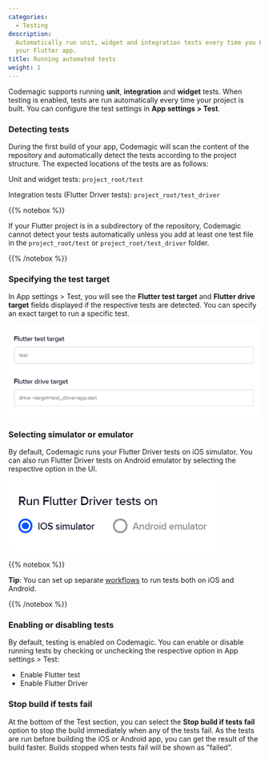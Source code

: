 ```yaml
---
categories:
  - Testing
description:
  Automatically run unit, widget and integration tests every time you build
  your Flutter app.
title: Running automated tests
weight: 1
---
```


Codemagic supports running **unit**, **integration** and **widget** tests. When testing is enabled, tests are run automatically every time your project is built. You can configure the test settings in **App settings > Test**.

### Detecting tests

During the first build of your app, Codemagic will scan the content of the repository and automatically detect the tests according to the project structure. The expected locations of the tests are as follows:

Unit and widget tests: `project_root/test`

Integration tests (Flutter Driver tests): `project_root/test_driver`

{{% notebox %}}

If your Flutter project is in a subdirectory of the repository, Codemagic cannot detect your tests automatically unless you add at least one test file in the `project_root/test` or `project_root/test_driver` folder.

{{% /notebox %}}

### Specifying the test target

In App settings > Test, you will see the **Flutter test target** and **Flutter drive target** fields displayed if the respective tests are detected. You can specify an exact target to run a specific test.

![](../uploads/2019/04/doc_test_target.PNG)

### Selecting simulator or emulator

By default, Codemagic runs your Flutter Driver tests on iOS simulator. You can also run Flutter Driver tests on Android emulator by selecting the respective option in the UI.

![](../uploads/2019/04/doc_emulator_simulator.PNG)

{{% notebox %}}

**Tip**: You can set up separate [workflows](https://4jqkxhrybmvg1a.preview.forestry.io/docs/getting-started/creating-workflows/ 'Creating workflows') to run tests both on iOS and Android.

{{% /notebox %}}

### Enabling or disabling tests

By default, testing is enabled on Codemagic. You can enable or disable running tests by checking or unchecking the respective option in App settings > Test:

- Enable Flutter test
- Enable Flutter Driver

### Stop build if tests fail

At the bottom of the Test section, you can select the **Stop build if tests fail** option to stop the build immediately when any of the tests fail. As the tests are run before building the iOS or Android app, you can get the result of the build faster. Builds stopped when tests fail will be shown as "failed".
